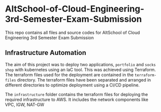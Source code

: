 # AltSchool-of-Cloud-Engineering-3rd-Semester-Exam-Submission
This repo contains all files and source codes for AltSchool of Cloud Engineering 3rd Semester Exam Submission

## Infrastructure Automation

The aim of this project was to deploy two applications, `portfolio` and `socks shop` with kubernetes using an IaC tool. This was achieved using Terraform. The terraform files used for the deployment are contained in the `terraform-files` directory. The terraform files have been separated and arranged in different directories to optimize deployment using a CI/CD pipeline. 

The `infrastructure` folder contains the terraform files for deploying the required infrastructure to AWS. It includes the network components like VPC, IGW, NAT-GW